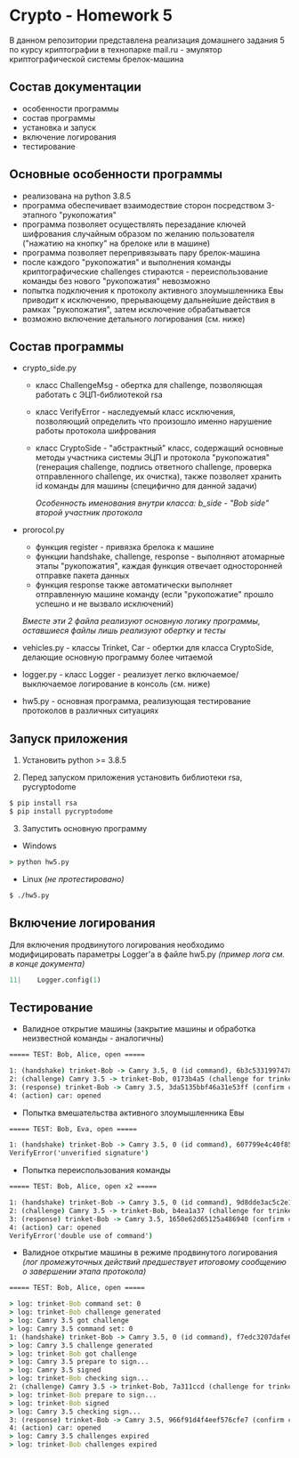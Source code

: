# Crypto - Homework 5

В данном репозитории представлена реализация домашнего задания 5 по курсу криптографии в технопарке mail.ru -  эмулятор криптографической системы брелок-машина

## Состав документации
- особенности программы
- состав программы
- установка и запуск
- включение логирования
- тестирование

## Основные особенности программы
- реализована на python 3.8.5
- программа обеспечивает взаимодествие сторон посредством 3-этапного "рукопожатия"
- программа позволяет осуществлять перезадание ключей шифрования случайным образом по желанию пользователя ("нажатию на кнопку" на брелоке или в машине)
- программа позволяет перепривязывать пару брелок-машина
- после каждого "рукопожатия" и выполнения команды криптографические challenges стираются - переиспользование команды без нового "рукопожатия" невозможно
- попытка подключения к протоколу активного злоумышленника Евы приводит к исключению, прерывающему дальнейшие действия в рамках "рукопожатия", затем исключение обрабатывается
- возможно включение детального логирования (см. ниже)

## Состав программы
- crypto_side.py
    - класс ChallengeMsg - обертка для challenge, позволяющая работать с ЭЦП-библиотекой rsa
    - класс VerifyError - наследуемый класс исключения, позволяющий определить что произошло именно нарушение работы протокола шифрования
    - класс CryptoSide - "абстрактный" класс, содержащий основные методы участника системы ЭЦП и протокола "рукопожатия" (генерация challenge, подпись ответного challenge, проверка отправленного challenge, их очистка), также позволяет хранить id команды для машины (специфично для данной задачи)
    
        *Особенность именования внутри класса: b_side - "Bob side" второй участник протокола*

- prorocol.py
   - функция register - привязка брелока к машине
   - функции handshake, challenge, response - выполняют атомарные этапы "рукопожатия", каждая функция отвечает односторонней отправке пакета данных
   - функция response также автоматически выполняет отправленную машине команду (если "рукопожатие" прошло успешно и не вызвало исключений)

    *Вместе эти 2 файла реализуют основную логику программы, оставшиеся файлы лишь реализуют обертку и тесты*

- vehicles.py - классы Trinket, Car - обертки для класса CryptoSide, делающие основную программу более читаемой
- logger.py - класс Logger - реализует легко включаемое/выключаемое логирование в консоль (см. ниже)
- hw5.py - основная программа, реализующая тестирование протоколов в различных ситуациях

## Запуск приложения

1. Установить python >= 3.8.5

2. Перед запуском приложения установить библиотеки rsa, pycryptodome
```cmd
$ pip install rsa
$ pip install pycryptodome
```
3. Запустить основную программу
- Windows
```cmd
> python hw5.py
```
- Linux *(не протестировано)*
```sh
$ ./hw5.py
```
## Включение логирования
Для включения продвинутого логирования необходимо модифицировать параметры Logger'a в файле hw5.py
*(пример лога см. в конце документа)*
```py
11|    Logger.config(1)
```
## Тестирование
- Валидное открытие машины (закрытие машины и обработка неизвестной команды - аналогичны)
```cmd
===== TEST: Bob, Alice, open =====

1: (handshake) trinket-Bob -> Camry 3.5, 0 (id command), 6b3c5331997478e3b600 (challenge for car)
2: (challenge) Camry 3.5 -> trinket-Bob, 0173b4a5 (challenge for trinket), 1837af26 (confirm challenge for car)
3: (response) trinket-Bob -> Camry 3.5, 3da5135bbf46a31e53ff (confirm challenge for trinket)
4: (action) car: opened
```
- Попытка вмешательства активного злоумышленника Евы
```cmd
===== TEST: Bob, Eva, open =====

1: (handshake) trinket-Bob -> Camry 3.5, 0 (id command), 607799e4c40f85bda0fb (challenge for car)
VerifyError('unverified signature')
```
- Попытка переиспользования команды
```cmd
===== TEST: Bob, Alice, open x2 =====

1: (handshake) trinket-Bob -> Camry 3.5, 0 (id command), 9d8dde3ac5c2e11b9eb5 (challenge for car)
2: (challenge) Camry 3.5 -> trinket-Bob, b4ea1a37 (challenge for trinket), 009f9b73 (confirm challenge for car)
3: (response) trinket-Bob -> Camry 3.5, 1650e62d65125a486940 (confirm challenge for trinket)
4: (action) car: opened
VerifyError('double use of command')
```
- Валидное открытие машины в режиме продвинутого логирования
*(лог промежуточных действий предшествует итоговому сообщению о завершении этапа протокола)*
```cmd
===== TEST: Bob, Alice, open =====

> log: trinket-Bob command set: 0
> log: trinket-Bob challenge generated
> log: Camry 3.5 got challenge
> log: Camry 3.5 command set: 0
1: (handshake) trinket-Bob -> Camry 3.5, 0 (id command), f7edc3207dafe6cc8118 (challenge for car)
> log: Camry 3.5 challenge generated
> log: trinket-Bob got challenge
> log: Camry 3.5 prepare to sign...
> log: Camry 3.5 signed
> log: trinket-Bob checking sign...
2: (challenge) Camry 3.5 -> trinket-Bob, 7a311ccd (challenge for trinket), 83239e68 (confirm challenge for car)
> log: trinket-Bob prepare to sign...
> log: trinket-Bob signed
> log: Camry 3.5 checking sign...
3: (response) trinket-Bob -> Camry 3.5, 966f91d4f4eef576cfe7 (confirm challenge for trinket)
4: (action) car: opened
> log: Camry 3.5 challenges expired
> log: trinket-Bob challenges expired
```